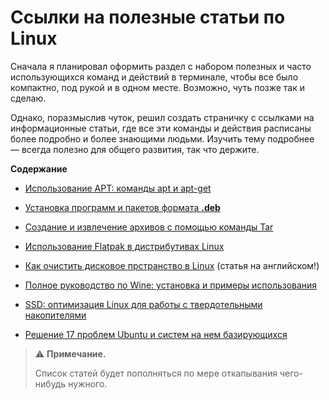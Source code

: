 # Ссылки на полезные статьи по Linux

Сначала я планировал оформить раздел с набором полезных и часто использующихся команд и действий в терминале, чтобы все было компактно, под рукой и в одном месте. Возможно, чуть позже так и сделаю.

Однако, поразмыслив чуток, решил создать страничку с ссылками на информационные статьи, где все эти команды и действия расписаны более подробно и более знающими людьми. Изучить тему подробнее — всегда полезно для общего развития, так что держите.

**Содержание**

* [Использование APT: команды apt и apt-get](https://pingvinus.ru/note/apt)

* [Установка программ и пакетов формата **.deb**](https://help.reg.ru/support/servery-vps/oblachnyye-servery/ustanovka-programmnogo-obespecheniya/ustanovka-programm-i-paketov-formata-deb)

* [Создание и извлечение архивов с помощью команды Tar](https://sukachoff.ru/windows/sozdanie-i-izvlechenie-arhivov-s-pomoshchyu-komandy-tar-v-linux-arhivirovanie-failov/)

* [Использование Flatpak в дистрибутивах Linux](https://linuxcool.net/instrukczii/ispolzovanie-flatpak-v-ubuntu-i-drugih-distributivah-linux/)

* [Как очистить дисковое прстранство в Linux](https://www.simplified.guide/linux/disk-usage-clear) (статья на английском!)

* [Полное руководство по Wine: установка и примеры использования](https://hackware.ru/?p=13977)

* [SSD: оптимизация Linux для работы с твердотельными накопителями](https://linux-faq.ru/page/ssd-optimizaciya-distributivov-dlya-raboty-s-tverdotelnymi-nakopitelyami)

* [Решение 17 проблем Ubuntu и систем на нем базирующихся](https://linux-faq.ru/page/reshenie-17-problem-ubuntu-i-linux-mint)



> ⚠️ **Примечание.**
> 
> Список статей будет пополняться по мере откапывания чего-нибудь нужного.
